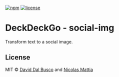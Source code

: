 [![npm][npm-badge]][npm-badge-url]
[![license][npm-license]][npm-license-url]

[npm-badge]: https://img.shields.io/npm/v/@deckdeckgo/social-img
[npm-badge-url]: https://www.npmjs.com/package/@deckdeckgo/social-img
[npm-license]: https://img.shields.io/npm/l/@deckdeckgo/social-img
[npm-license-url]: https://github.com/deckgo/deckdeckgo/blob/main/webcomponenents/social-img/LICENSE

# DeckDeckGo - social-img

Transform text to a social image.

## License

MIT © [David Dal Busco](mailto:david.dalbusco@outlook.com) and [Nicolas Mattia](mailto:nicolas@nmattia.com)

[deckdeckgo]: https://deckdeckgo.com
